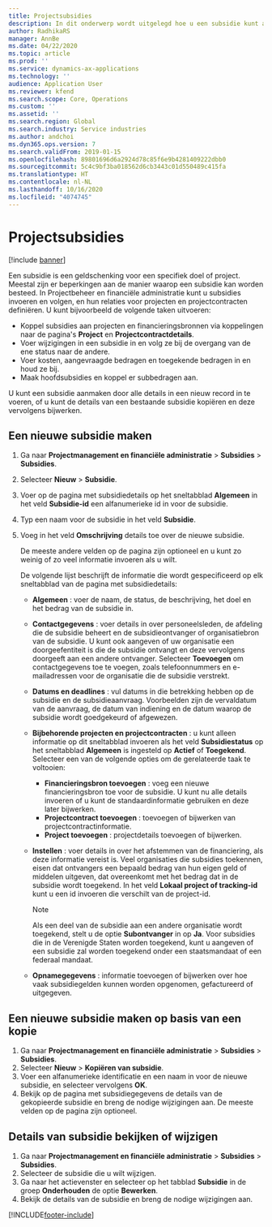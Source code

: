 ```yaml
---
title: Projectsubsidies
description: In dit onderwerp wordt uitgelegd hoe u een subsidie kunt aanmaken of wijzigen.
author: RadhikaRS
manager: AnnBe
ms.date: 04/22/2020
ms.topic: article
ms.prod: ''
ms.service: dynamics-ax-applications
ms.technology: ''
audience: Application User
ms.reviewer: kfend
ms.search.scope: Core, Operations
ms.custom: ''
ms.assetid: ''
ms.search.region: Global
ms.search.industry: Service industries
ms.author: andchoi
ms.dyn365.ops.version: 7
ms.search.validFrom: 2019-01-15
ms.openlocfilehash: 89801696d6a2924d78c85f6e9b4281409222dbb0
ms.sourcegitcommit: 5c4c9bf3ba018562d6cb3443c01d550489c415fa
ms.translationtype: HT
ms.contentlocale: nl-NL
ms.lasthandoff: 10/16/2020
ms.locfileid: "4074745"
---
```

# <a name="project-grants"></a>Projectsubsidies

[!include [banner](../includes/banner.md)]

Een subsidie is een geldschenking voor een specifiek doel of project. Meestal zijn er beperkingen aan de manier waarop een subsidie kan worden besteed. In Projectbeheer en financiële administratie kunt u subsidies invoeren en volgen, en hun relaties voor projecten en projectcontracten definiëren. U kunt bijvoorbeeld de volgende taken uitvoeren:

- Koppel subsidies aan projecten en financieringsbronnen via koppelingen naar de pagina's **Project** en **Projectcontractdetails**.
- Voer wijzigingen in een subsidie in en volg ze bij de overgang van de ene status naar de andere.
- Voer kosten, aangevraagde bedragen en toegekende bedragen in en houd ze bij.
- Maak hoofdsubsidies en koppel er subbedragen aan.

U kunt een subsidie aanmaken door alle details in een nieuw record in te voeren, of u kunt de details van een bestaande subsidie kopiëren en deze vervolgens bijwerken.

## <a name="create-a-new-grant"></a>Een nieuwe subsidie maken

1. Ga naar **Projectmanagement en financiële administratie** \> **Subsidies** \> **Subsidies**.
2. Selecteer **Nieuw** \> **Subsidie**.
3. Voer op de pagina met subsidiedetails op het sneltabblad **Algemeen** in het veld **Subsidie-id** een alfanumerieke id in voor de subsidie.
4. Typ een naam voor de subsidie in het veld **Subsidie**.
5. Voeg in het veld **Omschrijving** details toe over de nieuwe subsidie.

    De meeste andere velden op de pagina zijn optioneel en u kunt zo weinig of zo veel informatie invoeren als u wilt.

    De volgende lijst beschrijft de informatie die wordt gespecificeerd op elk sneltabblad van de pagina met subsidiedetails:

    - **Algemeen** : voer de naam, de status, de beschrijving, het doel en het bedrag van de subsidie in.
    - **Contactgegevens** : voer details in over personeelsleden, de afdeling die de subsidie beheert en de subsidieontvanger of organisatiebron van de subsidie. U kunt ook aangeven of uw organisatie een doorgeefentiteit is die de subsidie ontvangt en deze vervolgens doorgeeft aan een andere ontvanger. Selecteer **Toevoegen** om contactgegevens toe te voegen, zoals telefoonnummers en e-mailadressen voor de organisatie die de subsidie verstrekt.
    - **Datums en deadlines** : vul datums in die betrekking hebben op de subsidie en de subsidieaanvraag. Voorbeelden zijn de vervaldatum van de aanvraag, de datum van indiening en de datum waarop de subsidie wordt goedgekeurd of afgewezen.
    - **Bijbehorende projecten en projectcontracten** : u kunt alleen informatie op dit sneltabblad invoeren als het veld **Subsidiestatus** op het sneltabblad **Algemeen** is ingesteld op **Actief** of **Toegekend**. Selecteer een van de volgende opties om de gerelateerde taak te voltooien:

        - **Financieringsbron toevoegen** : voeg een nieuwe financieringsbron toe voor de subsidie. U kunt nu alle details invoeren of u kunt de standaardinformatie gebruiken en deze later bijwerken.
        - **Projectcontract toevoegen** : toevoegen of bijwerken van projectcontractinformatie.
        - **Project toevoegen** : projectdetails toevoegen of bijwerken.

    - **Instellen** : voer details in over het afstemmen van de financiering, als deze informatie vereist is. Veel organisaties die subsidies toekennen, eisen dat ontvangers een bepaald bedrag van hun eigen geld of middelen uitgeven, dat overeenkomt met het bedrag dat in de subsidie wordt toegekend. In het veld **Lokaal project of tracking-id** kunt u een id invoeren die verschilt van de project-id.

        > [!NOTE]
        > Als een deel van de subsidie aan een andere organisatie wordt toegekend, stelt u de optie **Subontvanger** in op **Ja**. Voor subsidies die in de Verenigde Staten worden toegekend, kunt u aangeven of een subsidie zal worden toegekend onder een staatsmandaat of een federaal mandaat.

    - **Opnamegegevens** : informatie toevoegen of bijwerken over hoe vaak subsidiegelden kunnen worden opgenomen, gefactureerd of uitgegeven.

## <a name="create-a-new-grant-from-a-copy"></a>Een nieuwe subsidie maken op basis van een kopie

1. Ga naar **Projectmanagement en financiële administratie** \> **Subsidies** \> **Subsidies**.
2. Selecteer **Nieuw** \> **Kopiëren van subsidie**.
3. Voer een alfanumerieke identificatie en een naam in voor de nieuwe subsidie, en selecteer vervolgens **OK**.
4. Bekijk op de pagina met subsidiegegevens de details van de gekopieerde subsidie en breng de nodige wijzigingen aan. De meeste velden op de pagina zijn optioneel.

## <a name="view-or-modify-grant-details"></a>Details van subsidie bekijken of wijzigen

1. Ga naar **Projectmanagement en financiële administratie** \> **Subsidies** \> **Subsidies**.
2. Selecteer de subsidie die u wilt wijzigen.
3. Ga naar het actievenster en selecteer op het tabblad **Subsidie** in de groep **Onderhouden** de optie **Bewerken**.
4. Bekijk de details van de subsidie en breng de nodige wijzigingen aan.


[!INCLUDE[footer-include](../includes/footer-banner.md)]